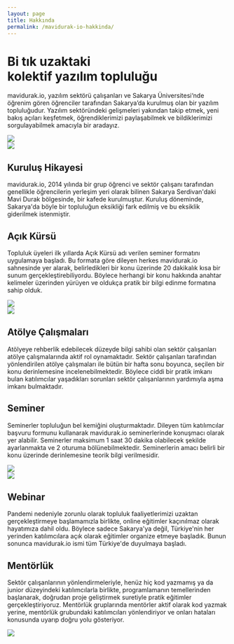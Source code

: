 ```yaml
---
layout: page
title: Hakkında
permalink: /mavidurak-io-hakkinda/
---
```


<div class="flex">
  <div class="w-full lg:w-3/5 py-4 pt-5 pb-10 lg:pr-20">
    <h1 class="font-bold lg:text-5xl text-3xl mb-8 text-gray-800 leading-20">
      Bi tık uzaktaki <br />
      <span class="text-mavidurak-700">kolektif</span> yazılım topluluğu
    </h1>
    <p class="text-lg text-gray-600 font-medium leading-7">
      <span class="text-mavidurak-700 font-bold">mavidurak.io</span>,
      yazılım sektörü çalışanları ve Sakarya Üniversitesi‘nde öğrenim gören
      öğrenciler tarafından Sakarya’da kurulmuş olan bir yazılım
      topluluğudur. Yazılım sektöründeki gelişmeleri yakından takip etmek,
      yeni bakış açıları keşfetmek, öğrendiklerimizi paylaşabilmek ve
      bildiklerimizi sorgulayabilmek amacıyla bir aradayız.
    </p>
  </div>
  <div class="w-0 lg:w-2/5 lg:visible invisible">
    <img src="/images//hero1.png" />
  </div>
</div>

<section class="text-gray-600 body-font">
  <div class="py-24">
    <div class="flex items-center lg:w-4/5 mx-auto border-b pb-10 mb-10 border-gray-200 sm:flex-row flex-col">
      <img
        class="sm:w-32 sm:h-32 h-20 w-20 sm:mr-10 inline-flex items-center justify-center rounded-full bg-indigo-100 text-indigo-500 flex-shrink-0"
        src="/images/image-1.jpg">
      <div class="flex-grow sm:text-left text-center mt-6 sm:mt-0">
        <h2 class="text-gray-900 text-lg title-font font-medium mb-2">Kuruluş Hikayesi</h2>
        <p class="leading-relaxed text-base">
          <span class="text-mavidurak-700 font-bold">mavidurak.io</span>, 2014 yılında bir grup öğrenci ve sektör çalışanı tarafından genellikle
          öğrencilerin yerleşim yeri olarak bilinen Sakarya Serdivan'daki Mavi Durak bölgesinde, bir kafede kurulmuştur. Kuruluş döneminde, Sakarya'da
          böyle bir topluluğun eksikliği fark edilmiş ve bu eksiklik giderilmek istenmiştir.
        </p>
      </div>
    </div>
    <div class="flex items-center lg:w-4/5 mx-auto border-b pb-10 mb-10 border-gray-200 sm:flex-row flex-col">
      <div class="flex-grow sm:text-left text-center mt-6 sm:mt-0">
        <h2 class="text-gray-900 text-lg title-font font-medium mb-2">Açık Kürsü</h2>
        <p class="leading-relaxed text-base">
          Topluluk üyeleri ilk yıllarda <span class="italic">Açık Kürsü</span> adı verilen seminer formatını uygulamaya başladı. Bu formata göre dileyen herkes
          <span class="text-mavidurak-700 font-bold">mavidurak.io</span> sahnesinde yer alarak, belirledikleri bir konu üzerinde 20 dakikalık kısa bir sunum 
          gerçekleştirebiliyordu. Böylece herhangi bir konu hakkında anahtar kelimeler üzerinden yürüyen ve oldukça pratik bir bilgi edinme formatına sahip olduk.
        </p>
      </div>
      <img
        class="sm:w-32 sm:h-32 h-20 w-20 sm:mr-10 inline-flex items-center justify-center rounded-full bg-indigo-100 text-indigo-500 flex-shrink-0"
        src="/images/image-2.jpg">
    </div>
    <div class="flex items-center lg:w-4/5 mx-auto border-b pb-10 mb-10 border-gray-200 sm:flex-row flex-col">
      <img
        class="sm:w-32 sm:h-32 h-20 w-20 sm:mr-10 inline-flex items-center justify-center rounded-full bg-indigo-100 text-indigo-500 flex-shrink-0"
        src="/images/image-3.jpg">
      <div class="flex-grow sm:text-left text-center mt-6 sm:mt-0">
        <h2 class="text-gray-900 text-lg title-font font-medium mb-2">Atölye Çalışmaları</h2>
        <p class="leading-relaxed text-base">
          Atölyeye rehberlik edebilecek düzeyde bilgi sahibi olan sektör çalışanları atölye çalışmalarında aktif rol oynamaktadır. Sektör çalışanları tarafından
          yönlendirilen atölye çalışmaları ile bütün bir hafta sonu boyunca, seçilen bir konu derinlemesine incelenebilmektedir. Böylece ciddi bir pratik imkanı bulan katılımcılar yaşadıkları sorunları sektör çalışanlarının yardımıyla aşma imkanı bulmaktadır.
        </p>
      </div>
    </div>
    <div class="flex items-center lg:w-4/5 mx-auto border-b pb-10 mb-10 border-gray-200 sm:flex-row flex-col">
      <div class="flex-grow sm:text-left text-center mt-6 sm:mt-0">
        <h2 class="text-gray-900 text-lg title-font font-medium mb-2">Seminer</h2>
        <p class="leading-relaxed text-base">
          Seminerler topluluğun bel kemiğini oluşturmaktadır. Dileyen tüm katılımcılar başvuru formunu kullanarak <span class="text-mavidurak-700 font-bold">mavidurak.io</span> seminerlerinde konuşmacı olarak yer alabilir. Seminerler maksimum <span class="italic">1 saat 30 dakika</span> olabilecek şekilde ayarlanmakta ve 2 oturuma bölünebilmektedir. Seminerlerin amacı belirli bir konu üzerinde derinlemesine teorik bilgi verilmesidir.
        </p>
      </div>
      <img
        class="sm:w-32 sm:h-32 h-20 w-20 sm:mr-10 inline-flex items-center justify-center rounded-full bg-indigo-100 text-indigo-500 flex-shrink-0"
        src="/images/image-4.jpg">
    </div>
    <div class="flex items-center lg:w-4/5 mx-auto border-b pb-10 mb-10 border-gray-200 sm:flex-row flex-col">
      <img
        class="sm:w-32 sm:h-32 h-20 w-20 sm:mr-10 inline-flex items-center justify-center rounded-full bg-indigo-100 text-indigo-500 flex-shrink-0"
        src="/images/image-5.jpg">
      <div class="flex-grow sm:text-left text-center mt-6 sm:mt-0">
        <h2 class="text-gray-900 text-lg title-font font-medium mb-2">Webinar</h2>
        <p class="leading-relaxed text-base">
          Pandemi nedeniyle zorunlu olarak topluluk faaliyetlerimizi uzaktan gerçekleştirmeye başlamamızla birlikte, online eğitimler kaçınılmaz olarak hayatımıza dahil oldu. Böylece sadece Sakarya'ya değil, Türkiye'nin her yerinden katılımcılara açık olarak eğitimler organize etmeye başladık. Bunun sonunca <span class="text-mavidurak-700 font-bold">mavidurak.io</span> ismi tüm Türkiye'de duyulmaya başladı.
        </p>
      </div>
    </div>
    <div class="flex items-center lg:w-4/5 mx-auto border-b pb-10 mb-10 border-gray-200 sm:flex-row flex-col">
      <div class="flex-grow sm:text-left text-center mt-6 sm:mt-0">
        <h2 class="text-gray-900 text-lg title-font font-medium mb-2">Mentörlük</h2>
        <p class="leading-relaxed text-base">
          Sektör çalışanlarının yönlendirmeleriyle, henüz hiç kod yazmamış ya da junior düzeyindeki katılımcılarla birlikte, programlamanın temellerinden başlanarak, doğrudan proje geliştirmek suretiyle pratik eğitimler gerçekleştiriyoruz. Mentörlük gruplarında mentörler aktif olarak kod yazmak yerine, mentörlük grubundaki katılımcıları yönlendiriyor ve onları hataları konusunda uyarıp doğru yolu gösteriyor.
        </p>
      </div>
      <img
        class="sm:w-32 sm:h-32 h-20 w-20 sm:mr-10 inline-flex items-center justify-center rounded-full bg-indigo-100 text-indigo-500 flex-shrink-0"
        src="/images/image-6.jpg">
    </div>
  </div>
</section>

<!-- ### İşbirliklerimiz

<div class="flex">
  <a class="mr-4" href="https://www.meetup.com/Sakarya-Coders/" target="_blank" alt="Sakarya Coders">
    <img class="h-20" src="/images/logos/sakarya-coders.jpg" title="Sakarya Coders" height="100" />
  </a>

  <a class="mr-4" href="https://advancity.com.tr/" target="_blank" alt="Advancity">
    <img class="h-20" src="/images/logos/advancity.jpg" title="Advancity" height="100" />
  </a>

  <a class="mr-4" href="https://kommunity.com/" target="_blank" alt="Kommunity.com">
    <img class="h-20" src="https://media-exp1.licdn.com/dms/image/C560BAQHzJL-1O_p3ZQ/company-logo_200_200/0?e=2159024400&v=beta&t=S5eecgVW-ecYLI29gDOP3ewSpvVkwulhHyuIDl-sS1I" title="Kommunity.com" height="100" />
  </a>
</div>

### İletişim

Sahip olduğunuz her türlü fikir ve soru için bizimle aşağıdaki kanallar aracılığı ile iletişim kurabilirsiniz ya da aşağıdaki kanallar üzerinden çalışmalarımızı takip edebilirsiniz.

- [E-Posta](mailto:mavidurak.io@gmail.com)
- [Kommunity](https://kommunity.com/mavidurakio)
- [Twitter](https://twitter.com/mavidurakio)
- [Discord](https://discord.gg/AFPrcccyTp)
- [Telegram](https://t.me/mavidurakio)
- [GitHub](https://github.com/mavidurak) -->
